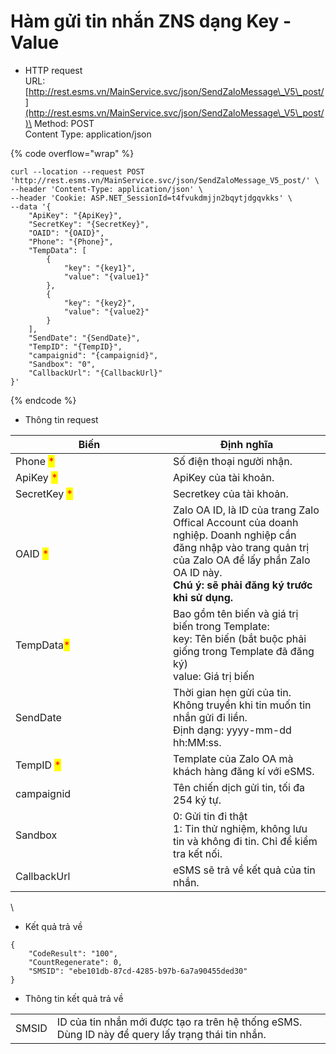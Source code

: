 # Hàm gửi tin nhắn ZNS dạng Key - Value

* HTTP request\
  URL: [http://rest.esms.vn/MainService.svc/json/SendZaloMessage\_V5\_post/](http://rest.esms.vn/MainService.svc/json/SendZaloMessage\_V5\_post/)\
  Method: POST\
  Content Type: application/json

{% code overflow="wrap" %}
```
curl --location --request POST 
'http://rest.esms.vn/MainService.svc/json/SendZaloMessage_V5_post/' \
--header 'Content-Type: application/json' \
--header 'Cookie: ASP.NET_SessionId=t4fvukdmjjn2bqytjdgqvkks' \
--data '{
    "ApiKey": "{ApiKey}",
    "SecretKey": "{SecretKey}",
    "OAID": "{OAID}",
    "Phone": "{Phone}",
    "TempData": [
        {
            "key": "{key1}",
            "value": "{value1}"
        },
        {
            "key": "{key2}",
            "value": "{value2}"
        }
    ],
    "SendDate": "{SendDate}",
    "TempID": "{TempID}",
    "campaignid": "{campaignid}",
    "Sandbox": "0",
    "CallbackUrl": "{CallbackUrl}"
}'
```
{% endcode %}



* Thông tin request

<table><thead><tr><th width="236">Biến</th><th>Định nghĩa</th></tr></thead><tbody><tr><td>Phone <mark style="color:red;">*</mark></td><td>Số điện thoại người nhận.</td></tr><tr><td>ApiKey <mark style="color:red;">*</mark></td><td>ApiKey của tài khoản.</td></tr><tr><td>SecretKey <mark style="color:red;">*</mark></td><td>Secretkey của tài khoản.</td></tr><tr><td>OAID <mark style="color:red;">*</mark></td><td>Zalo OA ID, là ID của trang Zalo Offical Account của doanh nghiệp. Doanh nghiệp cần đăng nhập vào trang quản trị của Zalo OA để lấy phần Zalo OA ID này. <br><strong>Chú ý: sẽ phải đăng ký trước khi sử dụng.</strong></td></tr><tr><td>TempData<mark style="color:red;">*</mark></td><td>Bao gồm tên biến và giá trị biến trong Template:<br>key: Tên biến (bắt buộc phải giống trong Template đã đăng ký)<br>value: Giá trị biến</td></tr><tr><td>SendDate</td><td>Thời gian hẹn gửi của tin. <br>Không truyền khi tin muốn tin nhắn gửi đi liền.<br>Định dạng: yyyy-mm-dd hh:MM:ss.</td></tr><tr><td>TempID <mark style="color:red;">*</mark></td><td>Template của Zalo OA mà khách hàng đăng kí với eSMS.</td></tr><tr><td>campaignid</td><td>Tên chiến dịch gửi tin, tối đa 254 ký tự.</td></tr><tr><td>Sandbox</td><td>0: Gửi tin đi thật<br>1: Tin thử nghiệm, không lưu tin và không đi tin. Chỉ để kiểm tra kết nối.</td></tr><tr><td>CallbackUrl</td><td>eSMS sẽ trả về kết quả của tin nhắn.</td></tr></tbody></table>

\


* Kết quả trả về

```
{
    "CodeResult": "100",
    "CountRegenerate": 0,
    "SMSID": "ebe101db-87cd-4285-b97b-6a7a90455ded30"
}
```

* Thông tin kết quả trả về

|       |                                                                                                   |
| ----- | ------------------------------------------------------------------------------------------------- |
| SMSID | ID của tin nhắn mới được tạo ra trên hệ thống eSMS. Dùng ID này để query lấy trạng thái tin nhắn. |
